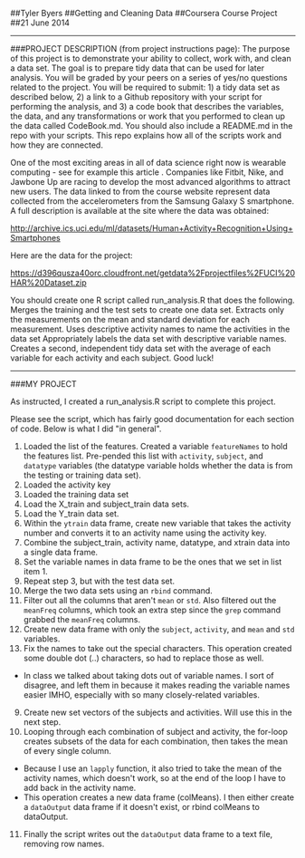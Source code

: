 ##Tyler Byers
##Getting and Cleaning Data
##Coursera Course Project
##21 June 2014

------
###PROJECT DESCRIPTION (from project instructions page):
The purpose of this project is to demonstrate your ability to collect, work with, and clean a data set. The goal is to prepare tidy data that can be used for later analysis. You will be graded by your peers on a series of yes/no questions related to the project. You will be required to submit: 1) a tidy data set as described below, 2) a link to a Github repository with your script for performing the analysis, and 3) a code book that describes the variables, the data, and any transformations or work that you performed to clean up the data called CodeBook.md. You should also include a README.md in the repo with your scripts. This repo explains how all of the scripts work and how they are connected.  

One of the most exciting areas in all of data science right now is wearable computing - see for example this article . Companies like Fitbit, Nike, and Jawbone Up are racing to develop the most advanced algorithms to attract new users. The data linked to from the course website represent data collected from the accelerometers from the Samsung Galaxy S smartphone. A full description is available at the site where the data was obtained: 

http://archive.ics.uci.edu/ml/datasets/Human+Activity+Recognition+Using+Smartphones 

Here are the data for the project: 

https://d396qusza40orc.cloudfront.net/getdata%2Fprojectfiles%2FUCI%20HAR%20Dataset.zip 

 You should create one R script called run_analysis.R that does the following. 
Merges the training and the test sets to create one data set.
Extracts only the measurements on the mean and standard deviation for each measurement. 
Uses descriptive activity names to name the activities in the data set
Appropriately labels the data set with descriptive variable names. 
Creates a second, independent tidy data set with the average of each variable for each activity and each subject. 
Good luck!

--------
###MY PROJECT

As instructed, I created a run_analysis.R script to complete this project.

Please see the script, which has fairly good documentation for each section of code.  Below is what I did "in general".
1. Loaded the list of the features. Created a variable `featureNames` to hold the features list. Pre-pended this list with `activity`, `subject`, and `datatype` variables (the datatype variable holds whether the data is from the testing or training data set).
2. Loaded the activity key 
3. Loaded the training data set
  1. Load the X_train and subject_train data sets.
  2. Load the Y_train data set.
  3. Within the `ytrain` data frame, create new variable that takes the activity number and converts it to an activity name using the activity key.
  4. Combine the subject_train, activity name, datatype, and xtrain data into a single data frame.
  5. Set the variable names in data frame to be the ones that we set in list item 1.
4. Repeat step 3, but with the test data set.
5. Merge the two data sets using an `rbind` command.
6. Filter out all the columns that aren't `mean` or `std`.  Also filtered out the `meanFreq` columns, which took an extra step since the `grep` command grabbed the `meanFreq` columns.
7. Create new data frame with only the `subject`, `activity`, and `mean` and `std` variables.
8. Fix the names to take out the special characters.  This operation created some double dot (..) characters, so had to replace those as well.
  * In class we talked about taking dots out of variable names. I sort of disagree, and left them in because it makes reading the variable names easier IMHO, especially with so many closely-related variables.
9. Create new set vectors of the subjects and activities.  Will use this in the next step.
10. Looping through each combination of subject and activity, the for-loop creates subsets of the data for each combination, then takes the mean of every single column.  
  * Because I use an `lapply` function, it also tried to take the mean of the activity names, which doesn't work, so at the end of the loop I have to add back in the activity name.
  * This operation creates a new data frame (colMeans).  I then either create a `dataOutput` data frame if it doesn't exist, or rbind colMeans to dataOutput.  
11. Finally the script writes out the `dataOutput` data frame to a text file, removing row names.
